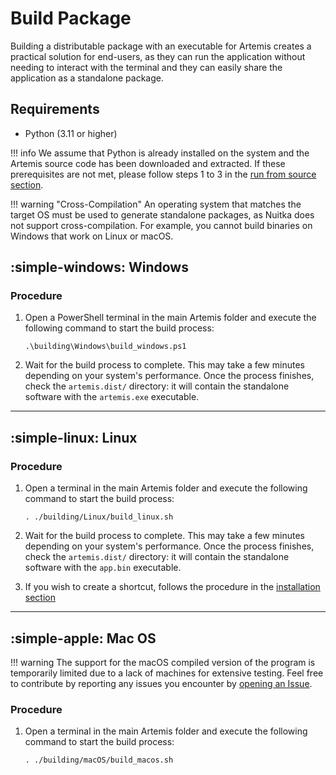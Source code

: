 # Build Package
Building a distributable package with an executable for Artemis creates a practical solution for end-users, as they can run the application without needing to interact with the terminal and they can easily share the application as a standalone package.

## Requirements
* Python (3.11 or higher)

!!! info
    We assume that Python is already installed on the system and the Artemis source code has been downloaded and extracted. If these prerequisites are not met, please follow steps 1 to 3 in the [run from source section](run_from_source.md).

!!! warning "Cross-Compilation"
    An operating system that matches the target OS must be used to generate standalone packages, as Nuitka does not support cross-compilation. For example, you cannot build binaries on Windows that work on Linux or macOS.

## :simple-windows: Windows

### Procedure

1. Open a PowerShell terminal in the main Artemis folder and execute the following command to start the build process:

    ```
    .\building\Windows\build_windows.ps1
    ```

2. Wait for the build process to complete. This may take a few minutes depending on your system's performance. Once the process finishes, check the `artemis.dist/` directory: it will contain the standalone software with the `artemis.exe` executable.

---

## :simple-linux: Linux

### Procedure

1. Open a terminal in the main Artemis folder and execute the following command to start the build process:
    ```
    . ./building/Linux/build_linux.sh
    ```

2. Wait for the build process to complete. This may take a few minutes depending on your system's performance. Once the process finishes, check the `artemis.dist/` directory: it will contain the standalone software with the `app.bin` executable.
3. If you wish to create a shortcut, follows the procedure in the [installation section](installation.md/#create-a-shortcut)

---

## :simple-apple: Mac OS

!!! warning
    The support for the macOS compiled version of the program is temporarily limited due to a lack of machines for extensive testing. Feel free to contribute by reporting any issues you encounter by [opening an Issue](https://github.com/AresValley/Artemis/issues).

### Procedure

1. Open a terminal in the main Artemis folder and execute the following command to start the build process:
    ```
    . ./building/macOS/build_macos.sh
    ```
